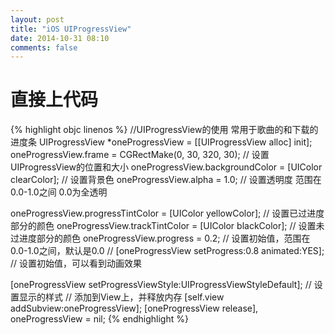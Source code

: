 ```yaml
---
layout: post
title: "iOS UIProgressView"
date: 2014-10-31 08:10
comments: false
---
```


直接上代码
============

{% highlight objc linenos %}
//UIProgressView的使用 常用于歌曲的和下载的进度条
UIProgressView *oneProgressView = [[UIProgressView alloc] init];
oneProgressView.frame = CGRectMake(0, 30, 320, 30); // 设置UIProgressView的位置和大小
oneProgressView.backgroundColor = [UIColor clearColor]; // 设置背景色
oneProgressView.alpha = 1.0; // 设置透明度 范围在0.0-1.0之间 0.0为全透明

oneProgressView.progressTintColor = [UIColor yellowColor]; // 设置已过进度部分的颜色
oneProgressView.trackTintColor = [UIColor blackColor]; // 设置未过进度部分的颜色
oneProgressView.progress = 0.2; // 设置初始值，范围在0.0-1.0之间，默认是0.0
// [oneProgressView setProgress:0.8 animated:YES]; // 设置初始值，可以看到动画效果

[oneProgressView setProgressViewStyle:UIProgressViewStyleDefault]; // 设置显示的样式
// 添加到View上，并释放内存
[self.view addSubview:oneProgressView];
[oneProgressView release], oneProgressView = nil;
{% endhighlight %}